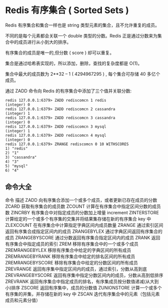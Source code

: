 # Redis 有序集合 ( Sorted Sets )

Redis 有序集合和集合一样也是 string 类型元素的集合，且不允许重复的成员。

不同的是每个元素都会关联一个 double 类型的分数。Redis 正是通过分数来为集合中的成员进行从小到大的排序。

有序集合的成员是唯一的,但分数 ( score ) 却可以重复。

集合是通过哈希表实现的，所以添加，删除，查找的复杂度都是 O(1)。

集合中最大的成员数为 2**32 – 1 ( 4294967295 ) , 每个集合可存储 40 多亿个成员。

通过 ZADD 命令向 Redis 的有序集合中添加了三个值并关联分数:
```text
redis 127.0.0.1:6379> ZADD rediscomcn 1 redis  
(integer) 0  
redis 127.0.0.1:6379> ZADD rediscomcn 2 cassandra  
(integer) 1  
redis 127.0.0.1:6379> ZADD rediscomcn 3 cassandra  
(integer) 0  
redis 127.0.0.1:6379> ZADD rediscomcn 3 mysql  
(integer) 1  
redis 127.0.0.1:6379> ZADD rediscomcn 4 mysql  
(integer) 0  
redis 127.0.0.1:6379> ZRANGE rediscomcn 0 10 WITHSCORES  
1) "redis"  
2) "1"  
3) "cassandra"  
4) "3"  
5) "mysql"  
6) "4" 
```

## 命令大全

命令	            描述
ZADD	            向有序集合添加一个或多个成员，或者更新已存在成员的分数
ZCARD	            获取有序集合的成员数
ZCOUNT	            计算在有序集合中指定区间分数的成员数
ZINCRBY	            有序集合中对指定成员的分数加上增量 increment
ZINTERSTORE	        计算给定的一个或多个有序集的交集并将结果集存储在新的有序集合 key 中
ZLEXCOUNT	        在有序集合中计算指定字典区间内成员数量
ZRANGE	            通过索引区间返回有序集合成指定区间内的成员
ZRANGEBYLEX	        通过字典区间返回有序集合的成员
ZRANGEBYSCORE	    通过分数返回有序集合指定区间内的成员
ZRANK	            返回有序集合中指定成员的索引
ZREM	            移除有序集合中的一个或多个成员
ZREMRANGEBYLEX	    移除有序集合中给定的字典区间的所有成员
ZREMRANGEBYRANK	    移除有序集合中给定的排名区间的所有成员
ZREMRANGEBYSCORE	移除有序集合中给定的分数区间的所有成员
ZREVRANGE	        返回有序集中指定区间内的成员，通过索引，分数从高到底
ZREVRANGEBYSCORE	返回有序集中指定分数区间内的成员，分数从高到低排序
ZREVRANK	        返回有序集合中指定成员的排名，有序集成员按分数值递减(从大到小)排序
ZSCORE	            返回有序集中，成员的分数值
ZUNIONSTORE	        计算一个或多个有序集的并集，并存储在新的 key 中
ZSCAN	            迭代有序集合中的元素（包括元素成员和元素分值）